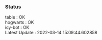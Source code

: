### Status


table : OK  
hogwarts : OK  
icy-bot : OK  
Latest Update : 2022-03-14 15:09:44.602858
